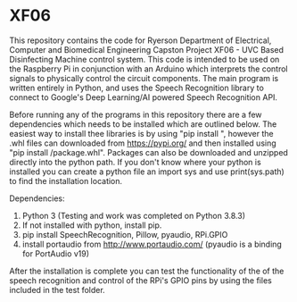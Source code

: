 # XF06
This repository contains the code for Ryerson Department of Electrical, Computer and Biomedical Engineering Capston Project XF06 - UVC Based Disinfecting Machine control system.
This code is intended to be used on the Raspberry Pi in conjunction with an Arduino which interprets the control signals to physically control the circuit components.
The main program is written entirely in Python, and uses the Speech Recognition library to connect to Google's Deep Learning/AI powered Speech Recognition API.

Before running any of the programs in this repository there are a few dependencies which needs to be installed which are outlined below. The easiest way to install thee libraries
is by using "pip install <package name>", however the .whl files can downloaded from  https://pypi.org/ and then installed using "pip install <directory>/package.whl".
Packages can also be downloaded and unzipped directly into the python path. If you don't know where your python is installed you can create a python file an import sys and
use print(sys.path) to find the installation location.

Dependencies:

1. Python 3 (Testing and work was completed on Python 3.8.3)
2. If not installed with python, install pip.
3. pip install SpeechRecognition, Pillow, pyaudio, RPi.GPIO
4. install portaudio from http://www.portaudio.com/ (pyaudio is a binding for PortAudio v19)


After the installation is complete you can test the functionality of the of the speech recognition and control of the RPi's GPIO pins by using the files included in the test folder.
